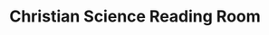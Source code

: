 ---
title: "Christian Science Reading Room"
url: /cleveland-heights/christian-science-reading-room/
shop: Religion
---